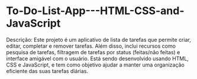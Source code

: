 # To-Do-List-App---HTML-CSS-and-JavaScript
Descrição:
Este projeto é um aplicativo de lista de tarefas que permite criar, editar, completar e remover tarefas. Além disso, inclui recursos como pesquisa de tarefas, filtragem de tarefas por status (feitas/não feitas) e interface amigável com o usuário. Está sendo desenvolvido usando HTML, CSS e JavaScript, e tem como objetivo ajudar a manter uma organização eficiente das suas tarefas diárias.
